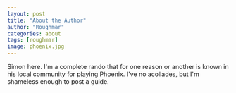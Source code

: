 ```yaml
---
layout: post
title: "About the Author"
author: "Roughmar"
categories: about
tags: [roughmar]
image: phoenix.jpg
---
```


Simon here. I'm a complete rando that for one reason or another is known in his local community for playing Phoenix.
I've no acollades, but I'm shameless enough to post a guide.